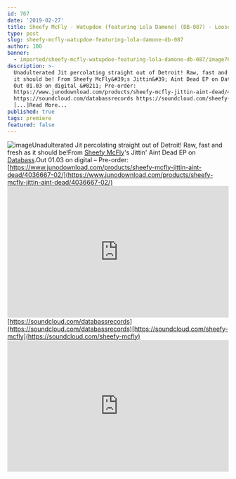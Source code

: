 ```yaml
---
id: 767
date: '2019-02-27'
title: Sheefy McFly - Watupdoe (featuring Lola Damone) (DB-087) - Loose Lips
type: post
slug: sheefy-mcfly-watupdoe-featuring-lola-damone-db-087
author: 100
banner:
  - imported/sheefy-mcfly-watupdoe-featuring-lola-damone-db-087/image767.jpeg
description: >-
  Unadulterated Jit percolating straight out of Detroit! Raw, fast and fresh as
  it should be! From Sheefy McFly&#39;s Jittin&#39; Aint Dead EP on Databass.
  Out 01.03 on digital &#8211; Pre-order:
  https://www.junodownload.com/products/sheefy-mcfly-jittin-aint-dead/4036667-02/
  https://soundcloud.com/databassrecords https://soundcloud.com/sheefy-mcfly
  [...]Read More...
published: true
tags: premiere
featured: false
---
```

![image](../imported/sheefy-mcfly-watupdoe-featuring-lola-damone-db-087/image767.jpeg)Unadulterated Jit percolating straight out of Detroit! Raw, fast and fresh as it should be!From [Sheefy McFly](https://www.sheefymcfly.com/)'s Jittin' Aint Dead EP on [Databass](https://www.discogs.com/label/4233-Databass-Records).Out 01.03 on digital – Pre-order: [https://www.junodownload.com/products/sheefy-mcfly-jittin-aint-dead/4036667-02/](https://www.junodownload.com/products/sheefy-mcfly-jittin-aint-dead/4036667-02/)<iframe width='100%' height='300' scrolling='no' frameborder='no' allow='autoplay' src='https://w.soundcloud.com/player/?url=https%3A//api.soundcloud.com/tracks/582317358&color=%23ff5500&auto_play=false&hide_related=false&show_comments=true&show_user=true&show_reposts=false&show_teaser=true'></iframe>[https://soundcloud.com/databassrecords](https://soundcloud.com/databassrecords)[https://soundcloud.com/sheefy-mcfly](https://soundcloud.com/sheefy-mcfly)<iframe width='100%' height='300' scrolling='no' frameborder='no' allow='autoplay' src='https://www.youtube.com/embed/6asICQMZorI'></iframe>
